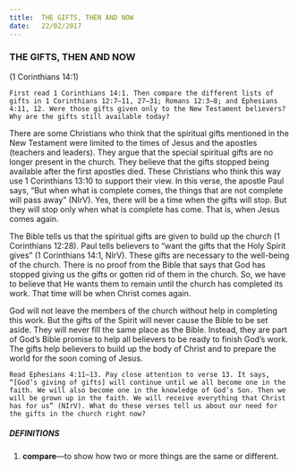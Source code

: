 ```yaml
---
title:  THE GIFTS, THEN AND NOW
date:   22/02/2017
---
```


### THE GIFTS, THEN AND NOW 

(1 Corinthians 14:1)

`First read 1 Corinthians 14:1. Then compare the different lists of gifts in 1 Corinthians 12:7–11, 27–31; Romans 12:3–8; and Ephesians 4:11, 12. Were those gifts given only to the New Testament believers? Why are the gifts still available today?` 

There are some Christians who think that the spiritual gifts mentioned in the New Testament were limited to the times of Jesus and the apostles (teachers and leaders). They argue that the special spiritual gifts are no longer present in the church. They believe that the gifts stopped being available after the first apostles died. These Christians who think this way use 1 Corinthians 13:10 to support their view. In this verse, the apostle Paul says, “But when what is complete comes, the things that are not complete will pass away” (NIrV). Yes, there will be a time when the gifts will stop. But they will stop only when what is complete has come. That is, when Jesus comes again. 

The Bible tells us that the spiritual gifts are given to build up the church (1 Corinthians 12:28). Paul tells believers to “want the gifts that the Holy Spirit gives” (1 Corinthians 14:1, NIrV). These gifts are necessary to the well-being of the church. There is no proof from the Bible that says that God has stopped giving us the gifts or gotten rid of them in the church. So, we have to believe that He wants them to remain until the church has completed its work. That time will be when Christ comes again. 

God will not leave the members of the church without help in completing this work. But the gifts of the Spirit will never cause the Bible to be set aside. They will never fill the same place as the Bible. Instead, they are part of God’s Bible promise to help all believers to be ready to finish God’s work. The gifts help believers to build up the body of Christ and to prepare the world for the soon coming of Jesus.

`Read Ephesians 4:11–13. Pay close attention to verse 13. It says, “[God’s giving of gifts] will continue until we all become one in the faith. We will also become one in the knowledge of God’s Son. Then we will be grown up in the faith. We will receive everything that Christ has for us” (NIrV). What do these verses tell us about our need for the gifts in the church right now?`

##### DEFINITIONS

1. **compare**—to show how two or more things are the same or different.